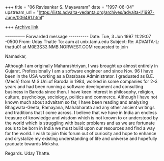 +++
title = "06 Ravisankar S. Mayavaram"
date = "1997-06-04"
upstream_url = "https://lists.advaita-vedanta.org/archives/advaita-l/1997-June/006461.html"

+++
[Archive link](https://lists.advaita-vedanta.org/archives/advaita-l/1997-June/006461.html)

---------- Forwarded message ----------
Date: Tue, 3 Jun 1997 11:29:07 -0500
From: Uday Thatte <thattu01 at m0e3s33.nmb.norwest.com>
To: aum at unix.tamu.edu
Subject: Re: ADVAITA-L: thattu01 at M0E3S33.NMB.NORWEST.COM requested to join


Namaskar,

Although I am originally Maharashtriyan, I was brought up almost entirely in
Gujarat. Professionally I am a software engineer and since Nov. 96 I have been
in the USA working as a Database Administrator. I graduated as B.E.(Mech) from
M.S.Uni.of Baroda in 1984, worked in some companies for 2-3 years and had been
running a software development and consulting business in Baroda since then. I
have keen interest in philosophy, religion, culture, psychology, sociology,
politics and commerce. Although I have not known much about advaitam so far, I
have been reading and analysing Bhagwata-Geeta, Ramayana, Mahabharata and any
other ancient writings and traditions that I come across. I believe that we have
in India an endless treasure of knowledge and wisdom which is not known to or
understood by the world which is struggling with basic problems and as we are
fortunate souls to be born in India we must build upon our resources and find a
way for the world. I wish to join this forum out of curiosity and hope to
enhance and crystalize my existing understanding of life and universe and
hopefully graduate towards Moksha.

Regards.
Uday Thatte.

